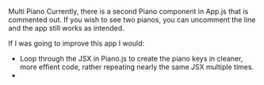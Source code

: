 Multi Piano
Currently, there is a second Piano component in App.js that is commented out. If you wish to see two pianos, you can uncomment the line and the app still works as intended.

If I was going to improve this app I would:
- Loop through the JSX in Piano.js to create the piano keys in cleaner, more effient code, rather repeating nearly the same JSX multiple times.
- 